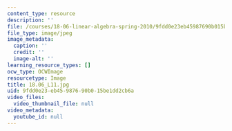 ```yaml
---
content_type: resource
description: ''
file: /courses/18-06-linear-algebra-spring-2010/9fdd0e23eb45987690b015be1dd2cb6a_18.06_L11.jpg
file_type: image/jpeg
image_metadata:
  caption: ''
  credit: ''
  image-alt: ''
learning_resource_types: []
ocw_type: OCWImage
resourcetype: Image
title: 18.06_L11.jpg
uid: 9fdd0e23-eb45-9876-90b0-15be1dd2cb6a
video_files:
  video_thumbnail_file: null
video_metadata:
  youtube_id: null
---
```

